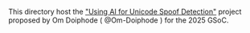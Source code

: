 This directory host the ["Using AI for Unicode Spoof Detection"](GSoC2025.pdf) project
proposed by Om Doiphode ( @Om-Doiphode ) for the 2025 GSoC.
